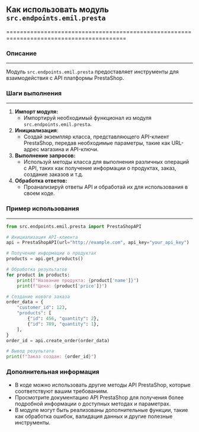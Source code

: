 ## Как использовать модуль `src.endpoints.emil.presta`

=========================================================================================

### Описание

-------------------------

Модуль `src.endpoints.emil.presta` предоставляет инструменты для взаимодействия с API платформы PrestaShop. 

### Шаги выполнения

-------------------------

1. **Импорт модуля:** 
    - Импортируй необходимый функционал из модуля `src.endpoints.emil.presta`. 
2. **Инициализация**: 
    - Создай экземпляр класса, представляющего API-клиент PrestaShop, передав необходимые параметры, такие как URL-адрес магазина и API-ключи.
3. **Выполнение запросов:** 
    - Используй методы класса для выполнения различных операций с API, таких как получение информации о продуктах, заказ, создание заказов и т.д.
4. **Обработка ответов:** 
    - Проанализируй ответы API и обработай их для использования в своем коде.

### Пример использования

-------------------------

```python
from src.endpoints.emil.presta import PrestaShopAPI

# Инициализация API-клиента
api = PrestaShopAPI(url="http://example.com", api_key="your_api_key")

# Получение информации о продуктах
products = api.get_products()

# Обработка результатов
for product in products:
    print(f"Название продукта: {product['name']}")
    print(f"Цена: {product['price']}")

# Создание нового заказа
order_data = {
    "customer_id": 123,
    "products": [
        {"id": 456, "quantity": 2},
        {"id": 789, "quantity": 1},
    ],
}
order_id = api.create_order(order_data)

# Вывод результата
print(f"Заказ создан: {order_id}")

```

### Дополнительная информация

- В коде можно использовать другие методы API PrestaShop, которые соответствуют вашим требованиям.
- Просмотрите документацию API PrestaShop для получения более подробной информации о доступных методах и параметрах.
- В модуле могут быть реализованы дополнительные функции, такие как обработка ошибок, валидация данных и другие полезные инструменты.